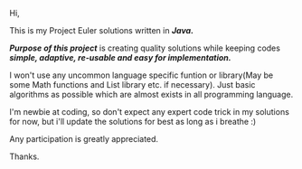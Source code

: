 Hi,

This is my Project Euler solutions written in ***Java.***

***Purpose of this project*** is creating quality solutions while keeping codes ***simple, adaptive, re-usable and easy for implementation.***

I won't use any uncommon language specific funtion or library(May be some Math functions and List library etc. if necessary). Just basic algorithms as possible which are almost exists in all programming language.

I'm newbie at coding, so don't expect any expert code trick in my solutions for now, but i'll update the solutions for best as long as i breathe :)

Any participation is greatly appreciated.

Thanks.

